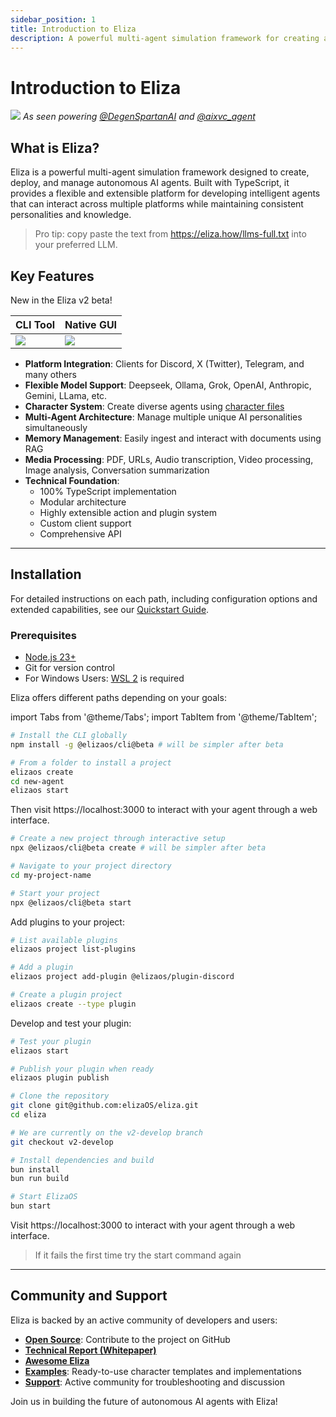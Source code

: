 ```yaml
---
sidebar_position: 1
title: Introduction to Eliza
description: A powerful multi-agent simulation framework for creating and managing autonomous AI agents
---
```


# Introduction to Eliza

![](/img/eliza_banner.jpg)
_As seen powering [@DegenSpartanAI](https://x.com/degenspartanai) and [@aixvc_agent](https://x.com/aixvc_agent)_

## What is Eliza?

Eliza is a powerful multi-agent simulation framework designed to create, deploy, and manage autonomous AI agents. Built with TypeScript, it provides a flexible and extensible platform for developing intelligent agents that can interact across multiple platforms while maintaining consistent personalities and knowledge.

> Pro tip: copy paste the text from https://eliza.how/llms-full.txt into your preferred LLM.

## Key Features

New in the Eliza v2 beta!

| CLI Tool                          | Native GUI                        |
| --------------------------------- | --------------------------------- |
| [![](/img/cli.jpg)](/img/cli.jpg) | [![](/img/gui.jpg)](/img/gui.jpg) |

- **Platform Integration**: Clients for Discord, X (Twitter), Telegram, and many others
- **Flexible Model Support**: Deepseek, Ollama, Grok, OpenAI, Anthropic, Gemini, LLama, etc.
- **Character System**: Create diverse agents using [character files](https://github.com/elizaOS/characterfile)
- **Multi-Agent Architecture**: Manage multiple unique AI personalities simultaneously
- **Memory Management**: Easily ingest and interact with documents using RAG
- **Media Processing**: PDF, URLs, Audio transcription, Video processing, Image analysis, Conversation summarization
- **Technical Foundation**:
  - 100% TypeScript implementation
  - Modular architecture
  - Highly extensible action and plugin system
  - Custom client support
  - Comprehensive API

---

## Installation

For detailed instructions on each path, including configuration options and extended capabilities, see our [Quickstart Guide](./quickstart.md).

### Prerequisites

- [Node.js 23+](https://docs.npmjs.com/downloading-and-installing-node-js-and-npm)
- Git for version control
- For Windows Users: [WSL 2](https://learn.microsoft.com/en-us/windows/wsl/install-manual) is required

Eliza offers different paths depending on your goals:

import Tabs from '@theme/Tabs';
import TabItem from '@theme/TabItem';

<Tabs>
  <TabItem value="cli" label="Install CLI Tool (Recommended)" default>

```bash
# Install the CLI globally
npm install -g @elizaos/cli@beta # will be simpler after beta

# From a folder to install a project
elizaos create
cd new-agent
elizaos start
```

Then visit https://localhost:3000 to interact with your agent through a web interface.

  </TabItem>
  <TabItem value="project" label="Create a Test Project">

```bash
# Create a new project through interactive setup
npx @elizaos/cli@beta create # will be simpler after beta

# Navigate to your project directory
cd my-project-name

# Start your project
npx @elizaos/cli@beta start
```

  </TabItem>
  <TabItem value="plugin" label="Add a Custom Plugin">

Add plugins to your project:

```bash
# List available plugins
elizaos project list-plugins

# Add a plugin
elizaos project add-plugin @elizaos/plugin-discord

# Create a plugin project
elizaos create --type plugin
```

Develop and test your plugin:

```bash
# Test your plugin
elizaos start

# Publish your plugin when ready
elizaos plugin publish
```

  </TabItem>
  <TabItem value="contribute" label="Contribute to ElizaOS Core">

```bash
# Clone the repository
git clone git@github.com:elizaOS/eliza.git
cd eliza

# We are currently on the v2-develop branch
git checkout v2-develop

# Install dependencies and build
bun install
bun run build

# Start ElizaOS
bun start
```

Visit https://localhost:3000 to interact with your agent through a web interface.

  </TabItem>
</Tabs>

> If it fails the first time try the start command again

---

## Community and Support

Eliza is backed by an active community of developers and users:

- [**Open Source**](https://github.com/elizaos/eliza): Contribute to the project on GitHub
- [**Technical Report (Whitepaper)**](https://arxiv.org/pdf/2501.06781)
- [**Awesome Eliza**](https://github.com/elizaos/awesome-eliza)
- [**Examples**](https://github.com/elizaos/characters): Ready-to-use character templates and implementations
- [**Support**](https://discord.gg/elizaos): Active community for troubleshooting and discussion

Join us in building the future of autonomous AI agents with Eliza!
